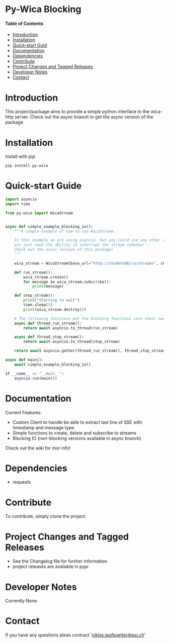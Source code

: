 # Py-Wica Blocking
#### Table of Contents
- [Introduction](#introduction)
- [Installation](#installation)
- [Quick-start Guid](#quick-start-guide)
- [Documentation](#documentation)
- [Dependencies](#dependencies)
- [Contribute](#contribute)
- [Project Changes and Tagged Releases](#project-changes-and-tagged-releases)
- [Developer Notes](#developer-notes)
- [Contact](#contact)

# Introduction
This project/package aims to provide a simple python interface to the wica-http server.
Check out the async branch to get the async version of the package

# Installation
Install with pip
```bash
pip install py-wica
```
# Quick-start Guide
```python
import asyncio
import time

from py-wica import WicaStream


async def simple_example_blocking_io():
    """A simple example of how to use WicaStream.

    In this example we are using asyncio, but you could use any other concurrency or parallel processing package,
    you just need the ability to interrupt the stream somehow!
    Check out the async version of this package!
    """

    wica_stream = WicaStream(base_url="http://student08/ca/streams", channels=["MMAC3:STR:2"])

    def run_stream():
        wica_stream.create()
        for message in wica_stream.subscribe():
            print(message)

    def stop_stream():
        print("Starting to wait")
        time.sleep(5)
        print(wica_stream.destroy())

    # The following functions put the blocking functions into their own thread.
    async def thread_run_stream():
        return await asyncio.to_thread(run_stream)

    async def thread_stop_stream():
        return await asyncio.to_thread(stop_stream)

    return await asyncio.gather(thread_run_stream(), thread_stop_stream())

async def main():
    await simple_example_blocking_io()

if __name__ == "__main__":
    asyncio.run(main())

```

# Documentation
Current Features:
* Custom Client to handle be able to extract last line of SSE with timestamp and message type.
* Simple functions to create, delete and subscribe to streams
* Blocking IO (non-blocking versions available in async branch)

Check out the wiki for mor info!

# Dependencies
* requests

# Contribute
To contribute, simply clone the project.

# Project Changes and Tagged Releases
* See the Changelog file for further information
* project releases are available in pypi

# Developer Notes
Currently None

# Contact
If you have any questions pleas contract 'niklas.laufkoetter@psi.ch'